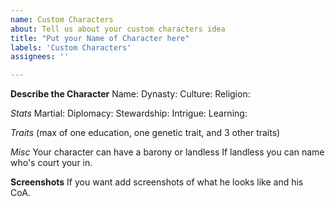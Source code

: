 ```yaml
---
name: Custom Characters
about: Tell us about your custom characters idea
title: "Put your Name of Character here"
labels: 'Custom Characters'
assignees: ''

---
```


**Describe the Character**
Name:
Dynasty:
Culture:
Religion:

*Stats*
Martial:
Diplomacy:
Stewardship:
Intrigue:
Learning:

*Traits* (max of one education, one genetic trait, and 3 other traits)


*Misc*
Your character can have a barony or landless
If landless you can name who's court your in.

**Screenshots**
If you want add screenshots of what he looks like and his CoA.

